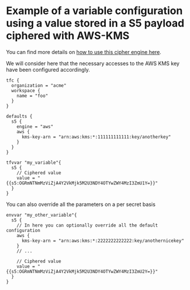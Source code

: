 # Example of a variable configuration using a value stored in a S5 payload ciphered with AWS-KMS

You can find more details on [how to use this cipher engine here](https://github.com/mvisonneau/s5/blob/master/examples/aws-kms.md).

We will consider here that the necessary accesses to the AWS KMS key have been configured accordingly.

```hcl
tfc {
  organization = "acme"
  workspace {
    name = "foo"
  }
}

defaults {
  s5 {
    engine = "aws"
    aws {
      kms-key-arn = "arn:aws:kms:*:111111111111:key/anotherkey"
    }
  }
}

tfvvar "my_variable"{
  s5 {
    // Ciphered value
    value = "{{s5:OGRmNTNmMzViZjA4Y2VkMjk5M2U3NDY4OTYwZWY4MzI3ZmU1Y=}}"
  }
}
```

You can also override all the parameters on a per secret basis

```hcl
envvar "my_other_variable"{
  s5 {
    // In here you can optionally override all the default configuration
    aws {
      kms-key-arn = "arn:aws:kms:*:2222222222222:key/anothernicekey"
    }
    // ...

    // Ciphered value
    value = "{{s5:OGRmNTNmMzViZjA4Y2VkMjk5M2U3NDY4OTYwZWY4MzI3ZmU2Y=}}"
  }
}
```

